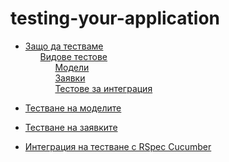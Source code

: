 # testing-your-application

 <ul class='toc'><li><a href='/bg/testing-your-application/why'>Защо да тестваме</a><ul style='list-style: none;'><li><a href='/bg/testing-your-application/why#Видове_тестове'>Видове тестове</a><ul style='list-style: none;'><li><a href='/bg/testing-your-application/why#Модели'>Модели</a></li><li><a href='/bg/testing-your-application/why#Заявки'>Заявки</a></li><li><a href='/bg/testing-your-application/why#Тестове_за_интеграция'>Тестове за интеграция</a></li></ul></li></ul></li></ul>

<ul class='toc'><li><a href='/bg/testing-your-application/models'>Тестване на моделите</a></li></ul>

<ul class='toc'><li><a href='/bg/testing-your-application/requests'>Тестване на заявките</a></li></ul>

<ul class='toc'><li><a href='/bg/testing-your-application/cucumber'>Интеграция на тестване с RSpec Cucumber</a></li></ul> 